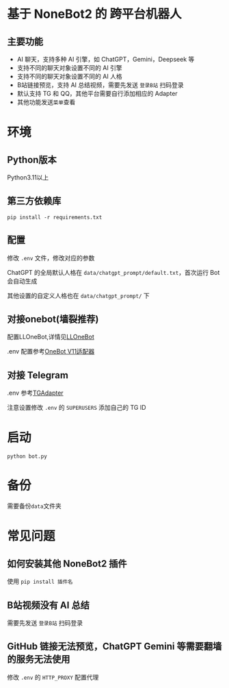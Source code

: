 # 基于 NoneBot2 的 跨平台机器人

## 主要功能

* AI 聊天，支持多种 AI 引擎，如 ChatGPT，Gemini，Deepseek 等
* 支持不同的聊天对象设置不同的 AI 引擎
* 支持不同的聊天对象设置不同的 AI 人格
* B站链接预览，支持 AI 总结视频，需要先发送 `登录B站` 扫码登录
* 默认支持 TG 和 QQ，其他平台需要自行添加相应的 Adapter
* 其他功能发送`菜单`查看
 
# 环境

## Python版本

Python3.11以上

## 第三方依赖库

`pip install -r requirements.txt`

## 配置

修改 `.env` 文件，修改对应的参数

ChatGPT 的全局默认人格在 `data/chatgpt_prompt/default.txt`，首次运行 Bot 会自动生成

其他设置的自定义人格也在 `data/chatgpt_prompt/` 下

## 对接onebot(墙裂推荐)

配置LLOneBot,详情见[LLOneBot](https://github.com/linyuchen/LiteLoaderQQNT-OneBotApi)

.env 配置参考[OneBot V11适配器](https://onebot.adapters.nonebot.dev/docs/guide/setup)

## 对接 Telegram

.env 参考[TGAdapter](https://github.com/nonebot/adapter-telegram/blob/beta/MANUAL.md)

注意设置修改 `.env` 的 `SUPERUSERS` 添加自己的 TG ID 

# 启动

```shell
python bot.py
```

# 备份

需要备份`data`文件夹

# 常见问题

## 如何安装其他 NoneBot2 插件

使用 `pip install 插件名`

## B站视频没有 AI 总结

需要先发送 `登录B站` 扫码登录

## GitHub 链接无法预览，ChatGPT Gemini 等需要翻墙的服务无法使用

修改 `.env` 的 `HTTP_PROXY` 配置代理
